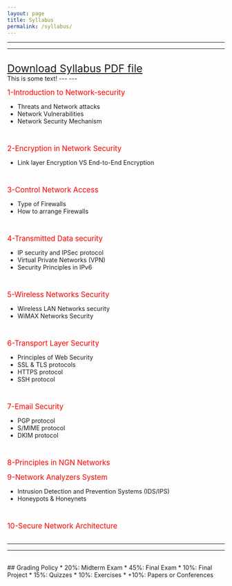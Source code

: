 ```yaml
---
layout: page
title: Syllabus
permalink: /syllabus/
---
```

---
---
<br>
<bold><big><big><big><a href="https://github.com/mahdi-javid/computer-systems-security/raw/master/download/SYLLABUS.pdf">Download Syllabus PDF file</a></big></big></big></bold> 
<br>
This is some text!
---
---
<br>

<big><font color="red"><bold>1-Introduction to Network-security</bold></font></big>
<ul>
  <li>Threats and Network attacks</li>
  <li>Network Vulnerabilities</li>
  <li>Network Security Mechanism</li>
</ul>
<br>

<big><font color="red"><bold>2-Encryption in Network Security</bold></font></big>
<ul>
  <li>Link layer Encryption VS End-to-End Encryption</li>
</ul>
<br>

<big><font color="red"><bold>3-Control Network Access</bold></font></big>
<ul>
  <li>Type of Firewalls</li>
  <li>How to arrange Firewalls</li>
</ul>
<br>

<big><font color="red"><bold>4-Transmitted Data security</bold></font></big>
<ul>
  <li>IP security and IPSec protocol</li>
  <li>Virtual Private Networks (VPN)</li>
  <li>Security Principles in IPv6</li>
</ul>
<br>

<big><font color="red"><bold>5-Wireless Networks Security</bold></font></big>
<ul>
  <li>Wireless LAN Networks security</li>
  <li>WiMAX Networks Security</li>
</ul>
<br>

<big><font color="red"><bold>6-Transport Layer Security</bold></font></big>
<ul>
  <li>Principles of Web Security</li>
  <li>SSL & TLS protocols</li>
  <li>HTTPS protocol</li>
  <li>SSH protocol</li>
</ul>
<br>

<big><font color="red"><bold>7-Email Security</bold></font></big>
<ul>
  <li>PGP protocol</li>
  <li>S/MIME protocol</li>
  <li>DKIM protocol</li>
</ul>
<br>

<big><font color="red"><bold>8-Principles in NGN Networks</bold></font></big>
<br>

<big><font color="red"><bold>9-Network Analyzers System</bold></font></big>
<ul>
  <li>Intrusion Detection and Prevention Systems (IDS/IPS)</li>
  <li>Honeypots & Honeynets</li>
</ul>
<br>

<big><font color="red"><bold>10-Secure Network Architecture</bold></font></big>
<br>
<br>

---
---
<br>
## Grading Policy
   * 20%: Midterm Exam
   * 45%: Final Exam
   * 10%: Final Project
   * 15%: Quizzes
   * 10%: Exercises
   * +10%: Papers or Conferences
